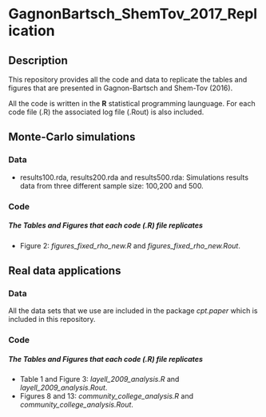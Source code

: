 # GagnonBartsch_ShemTov_2017_Replication

## Description 
This repository provides all the code and data to replicate the tables and figures that are presented in Gagnon-Bartsch and Shem-Tov (2016). 

All the code is written in the **R** statistical programming launguage. For each code file (.R) the associated log file (.Rout) is also included.

## Monte-Carlo simulations

### Data
* results100.rda, results200.rda and results500.rda: Simulations results data from three different sample size: 100,200 and 500. 

### Code
##### **The Tables and Figures that each code (.R) file replicates**  
* Figure 2: *figures_fixed_rho_new.R* and *figures_fixed_rho_new.Rout*.


## Real data applications
### Data 
All the data sets that we use are included in the package *cpt.paper* which is included in this repository.

### Code
##### **The Tables and Figures that each code (.R) file replicates**  
* Table 1 and Figure 3: *layell_2009_analysis.R* and *layell_2009_analysis.Rout*. 
* Figures 8 and 13: *community_college_analysis.R* and *community_college_analysis.Rout*.    

